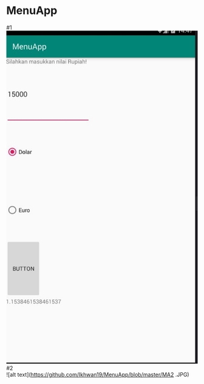 # MenuApp
#1<br>
![alt text](https://github.com/Ikhwan19/MenuApp/blob/master/MA1.JPG)
#2<br>
![alt text](https://github.com/Ikhwan19/MenuApp/blob/master/MA2
.JPG)
